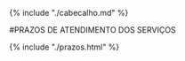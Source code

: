 {% include "./cabecalho.md" %}

#PRAZOS DE ATENDIMENTO DOS SERVIÇOS

{% include "./prazos.html" %}

